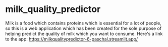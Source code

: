 # milk_quality_predictor
Milk is a food which contains proteins which is essential for a lot of people, so this is a web application which has been created for the sole purpose of helping predict the quality of milk which you want to consume.
Here's a link to the app: https://milkqualitypredictor-6-paschal.streamlit.app/
